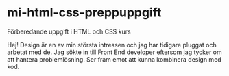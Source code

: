 # mi-html-css-preppuppgift
Förberedande uppgift i HTML och CSS kurs

Hej! Design är en av min största intressen och jag har tidigare pluggat och arbetat med de. Jag sökte in till Front End developer eftersom jag tycker om att hantera problemlösning. Ser fram emot att kunna kombinera design med kod. 
